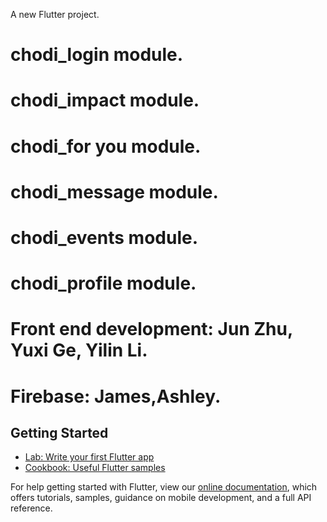 A new Flutter project.

# chodi_login module.
# chodi_impact module.
# chodi_for you module.
# chodi_message module.
# chodi_events module.
# chodi_profile module.
# Front end development: Jun Zhu, Yuxi Ge, Yilin Li. 
# Firebase: James,Ashley.




## Getting Started

- [Lab: Write your first Flutter app](https://flutter.dev/docs/get-started/codelab)
- [Cookbook: Useful Flutter samples](https://flutter.dev/docs/cookbook)

For help getting started with Flutter, view our
[online documentation](https://flutter.dev/docs), which offers tutorials,
samples, guidance on mobile development, and a full API reference.
